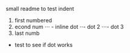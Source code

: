 small readme to test indent
1. first numbered
2. econd num
⋅⋅⋅ - inline dot
⋅⋅- dot 2
⋅⋅⋅- dot 3
3. last numb

- test to see if dot works
